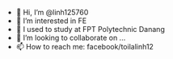 - 👋 Hi, I’m @linh125760
- 👀 I’m interested in FE
- 🌱 I used to study at FPT Polytechnic Danang
- 💞️ I’m looking to collaborate on ...
- 📫 How to reach me: facebook/toilalinh12

<!---
linh125760/linh125760 is a ✨ special ✨ repository because its `README.md` (this file) appears on your GitHub profile.
You can click the Preview link to take a look at your changes.
--->
